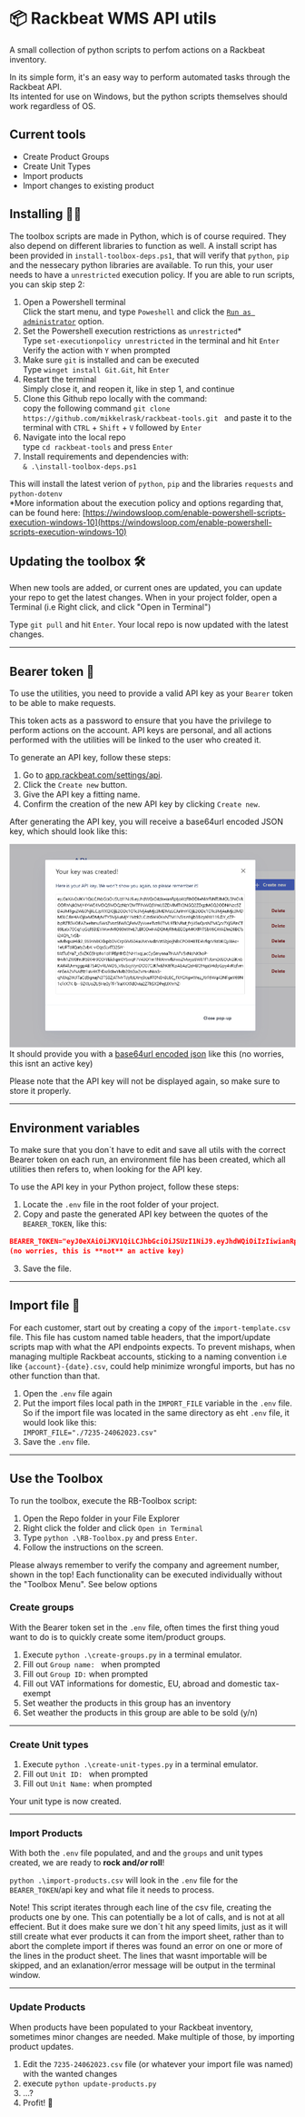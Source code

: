 # 📦 Rackbeat WMS API utils

A small collection of python scripts to perfom actions on a Rackbeat inventory.

In its simple form, it's an easy way to perform automated tasks through the Rackbeat API.  
Its intented for use on Windows, but the python scripts themselves should work regardless of OS.

## Current tools

- Create Product Groups
- Create Unit Types
- Import products
- Import changes to existing product

## Installing 🏴‍☠️

The toolbox scripts are made in Python, which is of course required.
They also depend on different libraries to function as well. A install script has been provided in `install-toolbox-deps.ps1`, that will verify that `python`, `pip` and the nessecary python libraries are available. To run this, your user needs to have a `unrestricted` execution policy. If you are able to run scripts, you can skip step 2:

1. Open a Powershell terminal  
   Click the start menu, and type `Poweshell` and click the [`Run as administrator`](./img/adminstrator.png) option.
1. Set the Powershell execution restrictions as `unrestricted`*     
   Type `set-executionpolicy unrestricted` in the terminal and hit `Enter`
   Verify the action with `Y` when prompted
1. Make sure `git` is installed and can be executed     
   Type `winget install Git.Git`, hit `Enter`
1. Restart the terminal    
   Simply close it, and reopen it, like in step 1, and continue
1. Clone this Github repo locally with the command:  
   copy the following command `git clone https://github.com/mikkelrask/rackbeat-tools.git ` and paste it to the terminal with `CTRL` + `Shift` + `V` followed by `Enter`
1. Navigate into the local repo    
   type `cd rackbeat-tools` and press `Enter`   
1. Install requirements and dependencies with:  
   `& .\install-toolbox-deps.ps1`

This will install the latest verion of `python`, `pip` and the libraries `requests` and `python-dotenv`   
*More information about the execution policy and options regarding that, can be found here: [https://windowsloop.com/enable-powershell-scripts-execution-windows-10](https://windowsloop.com/enable-powershell-scripts-execution-windows-10)

## Updating the toolbox 🛠️

When new tools are added, or current ones are updated, you can update your repo to get the latest changes. When in your project folder, open a Terminal (i.e Right click, and click "Open in Terminal")

Type `git pull` and hit `Enter`.
Your local repo is now updated with the latest changes.

---

## Bearer token 🧸

To use the utilities, you need to provide a valid API key as your `Bearer` token to be able to make requests.

This token acts as a password to ensure that you have the privilege to perform actions on the account.
API keys are personal, and all actions performed with the utilities will be linked to the user who created it.

To generate an API key, follow these steps:

1. Go to [app.rackbeat.com/settings/api](https://app.rackbeat.com/settings/api).
2. Click the `Create new` button.
3. Give the API key a fitting name.
4. Confirm the creation of the new API key by clicking `Create new`.

After generating the API key, you will receive a base64url encoded JSON key, which should look like this:

![It should provide you a [base64url encoded json](https://www.rfc-editor.org/rfc/rfc7519#3.0) key like so](image.png)  
It should provide you with a [base64url encoded json](https://www.rfc-editor.org/rfc/rfc7519#3.0) like this (no worries, this isnt an active key)

Please note that the API key will not be displayed again, so make sure to store it properly.

---

## Environment variables

To make sure that you don´t have to edit and save all utils with the correct Bearer token on each run, an environment file has been created, which all utilities then refers to, when looking for the API key.

To use the API key in your Python project, follow these steps:

1. Locate the `.env` file in the root folder of your project.
2. Copy and paste the generated API key between the quotes of the `BEARER_TOKEN`, like this:

```json
BEARER_TOKEN="eyJ0eXAiOiJKV1QiLCJhbGciOiJSUzI1NiJ9.eyJhdWQiOiIzIiwianRpIjoiYzRhODIwNWRiNTJlMGU3NGVkODRhNjk0MjY4YWE4MDQ5MDQzNzY2MTFlNWQ5YmU3ZDVlMTY2NGQ2ZDgzMGQ2ODNiNzc5ZDA3MTgxZWE0NjIiLCJpYXQiOjE2ODc1OTc3MjAuMjc3MDMzLCJuYmYiOjE2ODc1OTc3MjAuMjc3MDM3LCJleHAiOjIwMDMyMTY5MjAuMjY1Mzk2LCJzdWIiOiIxNTM1NSIsInNjb3BlcyI6W119.DY_cZP-bpRZTGVOEAZwehmuSWsZVozSfW8QPeMZyVveeTvzB6TML9TkNRut_fYjiJ5uQvsN7MQcv7XjSiRnCT89Latx70Cq1qGqf6BtEVWwvMlO90nWwL7LBfCOwHADQMyRMsBEOpMKXfPiTSbY6CAYAEhn26BCfsi24Qh_1xSb-wMhqxaHkk2_9S9nh8KXlxpbDVCrpGMS04aUVcVudzVztSbjoIjNlsCPO8H8TD4VfqcV9zbKQy3IAe-1eUPTdilQaty2vbK-vl0qsSLvIT32SiY-fAtTu8Ya7_x5xZKG5Hpfw1ol1PBjHfrD2NH1xqLacCyGmynna7HAAFV5xNoNKhoP-tHvh1ZW0PnJP5iXHr9O0FYEidIqm0YSwqP7V43O1m1hkRnnvfEFxwZMwya8W81f1JbmDJSOUv2iKnbKAR4lUvmggpAB7S4OvRUWD5_V8uScyVynDO07CJKfwEhKttfKpAbAzQeHBCtYqa5HdpGpy4vRqfvm4rGeA2VNAEtz1uV4KT-Dw9dIwYMb20sGw2Vm-vNvx3-qNlJq2WJlTaCd5gnajN3TS8ZjATMrTdylbLXmj9cuJFf0N8nBL8C_IfkYGXgwWez_XrF6Wq43NFgeY69N1cFrX7K-b--9ZKUoZU5He0y7FrTraXKXfdOviu2Z7hSXDPejtJXhrhZI"
(no worries, this is **not** an active key)
```

3. Save the file.

---

## Import file 📄

For each customer, start out by creating a copy of the `import-template.csv` file. This file has custom named table headers, that the import/update scripts map with what the API endpoints expects. To prevent mishaps, when managing multiple Rackbeat accounts, sticking to a naming convention i.e like `{account}-{date}.csv`, could help minimize wrongful imports, but has no other function than that.

1. Open the `.env` file again
2. Put the import files local path in the `IMPORT_FILE` variable in the `.env` file. So if the import file was located in the same directory as eht `.env` file, it would look like this:  
   `IMPORT_FILE="./7235-24062023.csv"`
3. Save the `.env` file.

---

## Use the Toolbox

To run the toolbox, execute the RB-Toolbox script:   
1. Open the Repo folder in your File Explorer
2. Right click the folder and click `Open in Terminal`
3. Type `python .\RB-Toolbox.py` and press `Enter`.
4. Follow the instructions on the screen.

Please always remember to verify the company and agreement number, shown in the top!
Each functionality can be executed individually without the "Toolbox Menu". See below options

### Create groups

With the Bearer token set in the `.env` file, often times the first thing youd want to do is to quickly create some item/product groups.

1. Execute `python .\create-groups.py` in a terminal emulator.
2. Fill out `Group name: ` when prompted
3. Fill out `Group ID:` when prompted
4. Fill out VAT informations for domestic, EU, abroad and domestic tax-exempt
5. Set weather the products in this group has an inventory
6. Set weather the products in this group are able to be sold (y/n)

---

### Create Unit types

1. Execute `python .\create-unit-types.py` in a terminal emulator.
2. Fill out `Unit ID: ` when prompted
3. Fill out `Unit Name:` when prompted

Your unit type is now created.

---

### Import Products

With both the `.env` file populated, and and the `groups` and unit types created, we are ready to **rock and/_or_ roll**!

`python .\import-products.csv` will look in the `.env` file for the `BEARER_TOKEN`/api key and what file it needs to process.

Note! This script iterates through each line of the csv file, creating the products one by one. This can potentially be a lot of calls, and is not at all effecient. But it does make sure we don´t hit any speed limits, just as it will still create what ever products it can from the import sheet, rather than to abort the complete import if theres was found an error on one or more of the lines in the product sheet. The lines that wasnt importable will be skipped, and an exlanation/error message will be output in the terminal window.

---

### Update Products

When products have been populated to your Rackbeat inventory, sometimes minor changes are needed. Make multiple of those, by importing product updates.

1. Edit the `7235-24062023.csv` file (or whatever your import file was named) with the wanted changes
2. execute `python update-products.py`
3. ...?
4. Profit! 🤑
